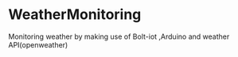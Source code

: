 # WeatherMonitoring
Monitoring weather by making use of Bolt-iot ,Arduino and weather API(openweather)
